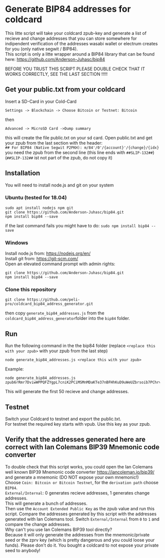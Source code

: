 # Generate BIP84 addresses for coldcard
This litte script will take your coldcard zpub-key and generate a list of recieve and change addresses that you can store somewhere for indipendent verification of the addresses wasabi wallet or electrum creates for you (only native segwit / BIP84).  
This script is only a litte wrapper around a BIP84 library that can be found here: https://github.com/Anderson-Juhasc/bip84

BEFORE YOU TRUST THIS SCRIPT PLEASE DOUBLE CHECK THAT IT WORKS CORRECTLY, SEE THE LAST SECTION !!!!!

## Get your public.txt from your coldcard
Insert a SD-Card in your Cold-Card    
```
Settings -> Blockchain -> Choose Bitcoin or Testnet: Bitcoin
```
then 
```
Advanced -> MicroSD Card ->Dump summary
```
this will create the file public.txt on your sd card. 
Open public.txt and get your zpub from the last section with the header:  
`## For BIP84 (Native Segwit P2PKH): m/84'/0'/{account}'/{change}/{idx}`  
you need the zpub from the second line (this line ends with `##SLIP-132##`)  
(`##SLIP-132##` ist not part of the zpub, do not copy it)

## Installation
You will need to install node.js and git on your system
### Ubuntu (tested for 18.04)
```
sudo apt install nodejs npm git  
git clone https://github.com/Anderson-Juhasc/bip84.git
npm install bip84 --save
```     
if the last command fails you might have to do: `sudo npm install bip84 --save`
### Windows
Install node.js from: https://nodejs.org/en/  
Install git from: https://git-scm.com/  
Open an elevated command prompt with admin rights:  
```
git clone https://github.com/Anderson-Juhasc/bip84.git  
npm install bip84 --save  
 ```
### Clone this repository  
```
git clone https://github.com/peli-pro/coldcard_bip84_address_generator.git
```
then copy `generate_bip84_addresses.js` from the `coldcard_bip84_address_generator`folder into the `bip84` folder.


## Run
Run the following command in the the bip84 folder (replace `<replace this with your zpub>` with your zpub from the last step)  
```
node generate_bip84_addresses.js <replace this with your zpub>
``` 
Example:  
```
node generate_bip84_addresses.js zpub6rRmr7DviwWPPQFZYgpL7cniK2PCiMSMnMDaKTe37nBFHhKuD9uWeUZbrsoib7PChrvmNiw5uoAyamAFmioZx3uo2BVTKHi6YCRJUhZGHAz  
```
This will generate the first 50 recieve and change addresses.

## Testnet
Switch your Coldcard to testnet and export the public.txt.  
For testnet the required key starts with vpub. Use this key as your zpub.

## Verify that the addresses generated here are correct with Ian Colemans BIP39 Mnemonic code converter
To double check that this script works, you could open the Ian Colemans well known BIP39 Mnemonic code converter https://iancoleman.io/bip39/ and generate a mnemonic (DO NOT expose your own mnemonic!)  
Choose `Coin: Bitcoin or Bitcoin Testnet`, for the `derivation path` choose `BIP84`.    
`External/Internal`: 0 generates recieve addresses, 1 generates change addresses.  
This will generate a bunch of addresses.  
Then use the `Account Extended Public Key` as the zpub value and run this script.
Compare the addresses generated by this script with the addresses generated with Ian Colemans tool.
Switch `External/Internal` from `0` to `1` and compare the change addresses.  
Why can't you use Ian Colemans BIP39 tool directly?  
Because it will only generate the addresses from the mnemonic/private seed or the zprv key (which is pretty dangerous and you could loose your funds). Please don't do it. You bought a coldcard to not expose your private seed to anybody!
